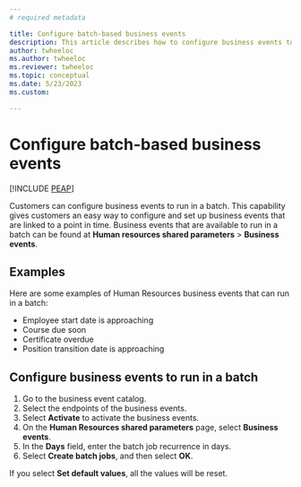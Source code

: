 ```yaml
---
# required metadata

title: Configure batch-based business events
description: This article describes how to configure business events to run in a batch in Microsoft Dynamics 365 Human Resources.
author: twheeloc
ms.author: twheeloc
ms.reviewer: twheeloc
ms.topic: conceptual
ms.date: 5/23/2023
ms.custom:

---
```


# Configure batch-based business events

[!INCLUDE [PEAP](../includes/peap-2.md)]

Customers can configure business events to run in a batch. This capability gives customers an easy way to configure and set up business events that are linked to a point in time. Business events that are available to run in a batch can be found at **Human resources shared parameters** \> **Business events**.

## Examples

Here are some examples of Human Resources business events that can run in a batch:

- Employee start date is approaching
- Course due soon 
- Certificate overdue 
- Position transition date is approaching

## Configure business events to run in a batch

1. Go to the business event catalog.
2. Select the endpoints of the business events.
3. Select **Activate** to activate the business events.
4. On the **Human Resources shared parameters** page, select **Business events**.
5. In the **Days** field, enter the batch job recurrence in days.
6. Select **Create batch jobs**, and then select **OK**.

If you select **Set default values**, all the values will be reset.
